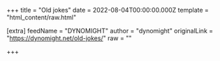 
+++
title = "Old jokes"
date = 2022-08-04T00:00:00.000Z
template = "html_content/raw.html"

[extra]
feedName = "DYNOMIGHT"
author = "dynomight"
originalLink = "https://dynomight.net/old-jokes/"
raw = ""

+++

